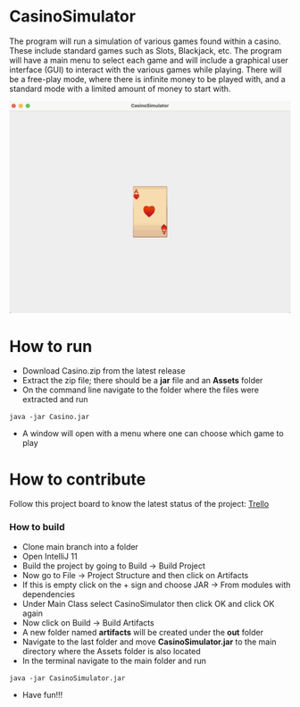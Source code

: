 # CasinoSimulator
The program will run a simulation of various games found within a casino. These include standard games such as Slots, Blackjack, etc. The program will have a main menu to select each game and will include a graphical user interface (GUI) to interact with the various games while playing. There will be a free-play mode, where there is infinite money to be played with, and a standard mode with a limited amount of money to start with.

![This is a screenshot.](casino.png)

# How to run
- Download Casino.zip from the latest release
- Extract the zip file; there should be a **jar** file and an **Assets** folder
- On the command line navigate to the folder where the files were extracted and run
```
java -jar Casino.jar
```
- A window will open with a menu where one can choose which game to play

# How to contribute
Follow this project board to know the latest status of the project: [Trello](https://trello.com/b/EWAn1oRz/casinosimulator-tasks)

### How to build
- Clone main branch into a folder
- Open IntelliJ 11
- Build the project by going to Build -> Build Project
- Now go to File -> Project Structure and then click on Artifacts
- If this is empty click on the + sign and choose JAR -> From modules with dependencies
- Under Main Class select CasinoSimulator then click OK and click OK again
- Now click on Build -> Build Artifacts
- A new folder named **artifacts** will be created under the **out** folder
- Navigate to the last folder and move **CasinoSimulator.jar** to the main directory where the Assets folder is also located
- In the terminal navigate to the main folder and run
```
java -jar CasinoSimulator.jar
```
- Have fun!!!
